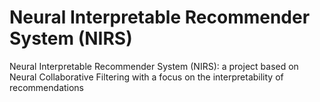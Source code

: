 # Neural Interpretable Recommender System (NIRS)
Neural Interpretable Recommender System (NIRS): a project based on Neural Collaborative Filtering with a focus on the interpretability of recommendations
